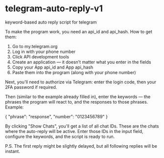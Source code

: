 # telegram-auto-reply-v1
keyword-based auto reply script for telegram


To make the program work, you need an api_id and api_hash.
How to get them:

1. Go to my.telegram.org
2. Log in with your phone number
3. Click API development tools
4. Create an application — it doesn’t matter what you enter in the fields
5. Copy your App api_id and App api_hash
6. Paste them into the program (along with your phone number)

Next, you'll need to authorize via Telegram: enter the login code, then your 2FA password if required.

Then (similar to the example already filled in), enter the keywords — the phrases the program will react to, and the responses to those phrases.
Example:

{
	"phrase": "response",
	"number": "0123456789"
}

By clicking "Show Chats", you'll get a list of all chat IDs. These are the chats where the auto-reply will be active.
Enter those IDs in the input field, configure the keywords, and the script is ready to run.

P.S. The first reply might be slightly delayed, but all following replies will be instant.
